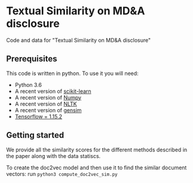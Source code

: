 Textual Similarity on MD&A disclosure
===============

Code and data for "Textual Similarity on MD&A disclosure"

## Prerequisites
This code is written in python. To use it you will need:
- Python 3.6
- A recent version of [scikit-learn](https://scikit-learn.org/)
- A recent version of [Numpy](http://www.numpy.org)
- A recent version of [NLTK](http://www.nltk.org)
- A recent version of [gensim](https://radimrehurek.com/gensim/)
- [Tensorflow = 1.15.2](https://www.tensorflow.org)

## Getting started
We provide all the similarity scores for the different methods described in the paper along with the data statiscs.

To create the doc2vec model and then use it to find the similar document vectors:
run ```python3 compute_doc2vec_sim.py``` 
